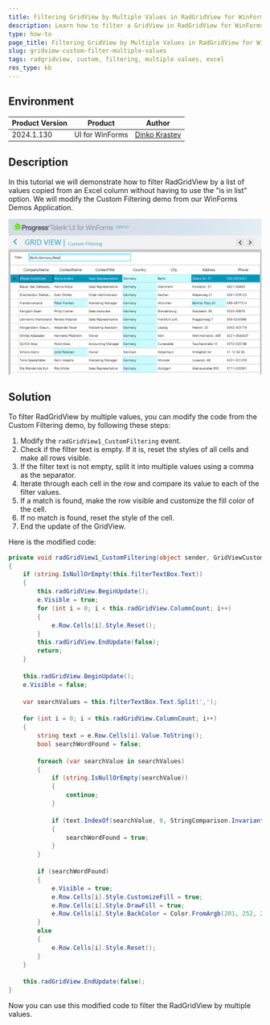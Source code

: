 ```yaml
---
title: Filtering GridView by Multiple Values in RadGridView for WinForms
description: Learn how to filter a GridView in RadGridView for WinForms by multiple values copied from an Excel column without using the "is in list" option.
type: how-to
page_title: Filtering GridView by Multiple Values in RadGridView for WinForms | Telerik UI for WinForms
slug: gridview-custom-filter-multiple-values
tags: radgridview, custom, filtering, multiple values, excel
res_type: kb
---
```


## Environment
|Product Version|Product|Author|
|----|----|----|
|2024.1.130|UI for WinForms|[Dinko Krastev](https://www.telerik.com/blogs/author/dinko-krastev)|

## Description

In this tutorial we will demonstrate how to filter RadGridView by a list of values copied from an Excel column without having to use the "is in list" option. We will modify the Custom Filtering demo from our WinForms Demos Application.

![gridview-custom-filter-multiple-values 001](images/gridview-custom-filter-multiple-values_1.png)

## Solution

To filter RadGridView by multiple values, you can modify the code from the Custom Filtering demo, by following these steps:

1. Modify the `radGridView1_CustomFiltering` event.
2. Check if the filter text is empty. If it is, reset the styles of all cells and make all rows visible.
3. If the filter text is not empty, split it into multiple values using a comma as the separator.
4. Iterate through each cell in the row and compare its value to each of the filter values.
5. If a match is found, make the row visible and customize the fill color of the cell.
6. If no match is found, reset the style of the cell.
7. End the update of the GridView.

Here is the modified code:

```csharp
private void radGridView1_CustomFiltering(object sender, GridViewCustomFilteringEventArgs e)
{
    if (string.IsNullOrEmpty(this.filterTextBox.Text))
    {
        this.radGridView.BeginUpdate();
        e.Visible = true;
        for (int i = 0; i < this.radGridView.ColumnCount; i++)
        {
            e.Row.Cells[i].Style.Reset();
        }
        this.radGridView.EndUpdate(false);
        return;
    }

    this.radGridView.BeginUpdate();
    e.Visible = false;

    var searchValues = this.filterTextBox.Text.Split(',');

    for (int i = 0; i < this.radGridView.ColumnCount; i++)
    {
        string text = e.Row.Cells[i].Value.ToString();
        bool searchWordFound = false;

        foreach (var searchValue in searchValues)
        {
            if (string.IsNullOrEmpty(searchValue))
            {
                continue;
            }

            if (text.IndexOf(searchValue, 0, StringComparison.InvariantCultureIgnoreCase) >= 0)
            {
                searchWordFound = true;
            }
        }

        if (searchWordFound)
        {
            e.Visible = true;
            e.Row.Cells[i].Style.CustomizeFill = true;
            e.Row.Cells[i].Style.DrawFill = true;
            e.Row.Cells[i].Style.BackColor = Color.FromArgb(201, 252, 254);
        }
        else
        {
            e.Row.Cells[i].Style.Reset();
        }
    }

    this.radGridView.EndUpdate(false);
}
```

Now you can use this modified code to filter the RadGridView by multiple values.
